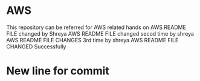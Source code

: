 # AWS
This repository can be referred for AWS related hands on 
AWS README FILE changed by Shreya
AWS README FILE changed secod time by shreya
AWS README FILE CHANGES 3rd time by shreya
AWS README FILE CHANGED Successfully
# New line for commit 
